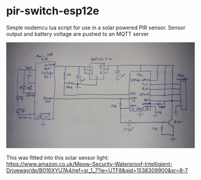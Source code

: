 # pir-switch-esp12e
Simple nodemcu lua script for use in a solar powered PIR sensor. Sensor output and battery voltage are pushed to an MQTT server

![Schematic](Schematic.jpg)

This was fitted into this solar sensor light:
https://www.amazon.co.uk/Mpow-Security-Waterproof-Intelligient-Driveway/dp/B016XYU7A4/ref=sr_1_7?ie=UTF8&qid=1538309900&sr=8-7
